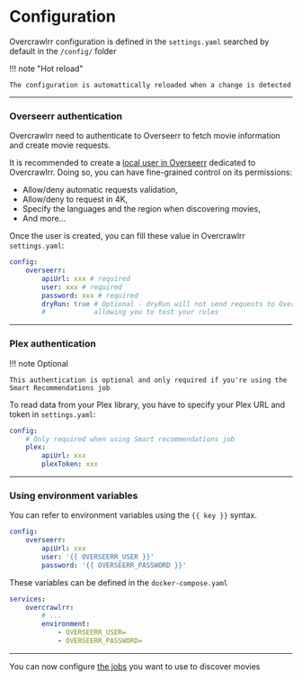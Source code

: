 # Configuration

Overcrawlrr configuration is defined in the `settings.yaml` searched by default in the `/config/` folder

!!! note "Hot reload"

    The configuration is automattically reloaded when a change is detected

---

### Overseerr authentication

Overcrawlrr need to authenticate to Overseerr to fetch movie information and create movie requests.

It is recommended to create a [local user in Overseerr](https://docs.overseerr.dev/using-overseerr/users#creating-local-users) dedicated to Overcrawlrr.
Doing so, you can have fine-grained control on its permissions:

-   Allow/deny automatic requests validation,
-   Allow/deny to request in 4K,
-   Specify the languages and the region when discovering movies,
-   And more...

Once the user is created, you can fill these value in Overcrawlrr `settings.yaml`:

```yaml title="settings.yaml"
config:
    overseerr:
        apiUrl: xxx # required
        user: xxx # required
        password: xxx # required
        dryRun: true # Optional - dryRun will not send requests to Overseerr
        #            allowing you to test your rules
```

---

### Plex authentication

!!! note Optional

    This authentication is optional and only required if you're using the Smart Recommendations job

To read data from your Plex library, you have to specify your Plex URL and token in `settings.yaml`:

```yaml title="settings.yaml"
config:
    # Only required when using Smart recommendations job
    plex:
        apiUrl: xxx
        plexToken: xxx
```

---

### Using environment variables

You can refer to environment variables using the `{{ key }}` syntax.

```yaml title="settings.yaml"
config:
    overseerr:
        apiUrl: xxx
        user: '{{ OVERSEERR_USER }}'
        password: '{{ OVERSEERR_PASSWORD }}'
```

These variables can be defined in the `docker-compose.yaml`

```yaml title="docker-compose.yaml"
services:
    overcrawlrr:
        # ...
        environment:
            - OVERSEERR_USER=
            - OVERSEERR_PASSWORD=
```

---

You can now configure [the jobs](jobs.md) you want to use to discover movies
